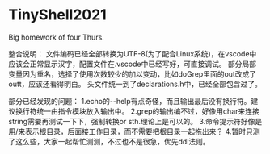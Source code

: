 # TinyShell2021
Big homework of four Thurs.

整合说明：
文件编码已经全部转换为UTF-8(为了配合Linux系统)，在vscode中应该会正常显示汉字，配置文件在.vscode中已经写好，可直接调试。
部分局部变量因为重名，选择了使用次数较少的加以变动，比如doGrep里面的out改成了outt，应该还看得明白。
头文件统一到了declarations.h中，已经全部包含过了。

部分已经发现的问题：
1.echo的--help有点奇怪，而且输出最后没有换行符。建议换行符统一由指令模块放入输出中。
2.grep的输出编不过，好像用char来连接string需要再测试一下下，强制转换or sth.理论上是可以的。
3.命令提示符好像是用/来表示根目录，后面接工作目录，而不需要把根目录一起拖出来？
4.暂时只测了这么些，大家一起帮忙测测，不过也不是很急，优先ddl法则。
